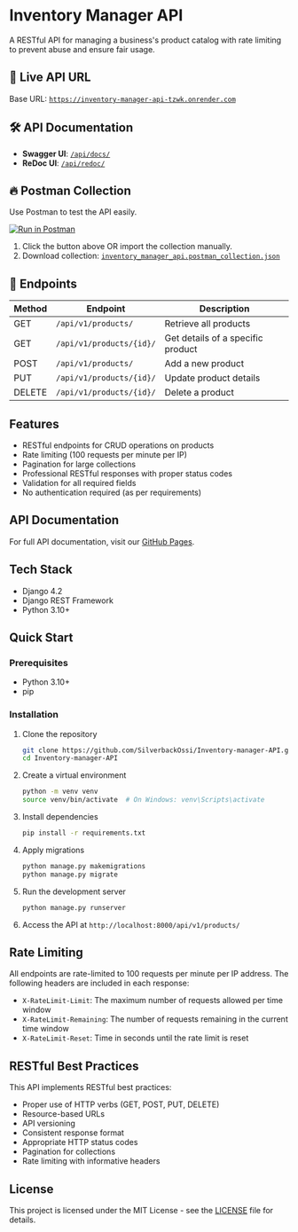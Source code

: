 # Inventory Manager API

A RESTful API for managing a business's product catalog with rate limiting to prevent abuse and ensure fair usage.

## 📌 Live API URL
Base URL: [`https://inventory-manager-api-tzwk.onrender.com`](https://inventory-manager-api-tzwk.onrender.com)

## 🛠 API Documentation
- **Swagger UI**: [`/api/docs/`](https://inventory-manager-api-tzwk.onrender.com/api/docs/)
- **ReDoc UI**: [`/api/redoc/`](https://inventory-manager-api-tzwk.onrender.com/api/redoc/)

## 🔥 Postman Collection
Use Postman to test the API easily.

[![Run in Postman](https://run.pstmn.io/button.svg)](https://www.postman.com/telecoms-candidate-39964330/inventory-manager/request/3ho9fng/product-management-api?action=share&creator=43614350&ctx=documentation)

1. Click the button above OR import the collection manually.
2. Download collection: [`inventory_manager_api.postman_collection.json`](./business_api.postman_collection.json)

## 🚀 Endpoints

| Method | Endpoint | Description |
|--------|---------|-------------|
| GET    | `/api/v1/products/` | Retrieve all products |
| GET    | `/api/v1/products/{id}/` | Get details of a specific product |
| POST   | `/api/v1/products/` | Add a new product |
| PUT    | `/api/v1/products/{id}/` | Update product details |
| DELETE | `/api/v1/products/{id}/` | Delete a product |



## Features

- RESTful endpoints for CRUD operations on products
- Rate limiting (100 requests per minute per IP)
- Pagination for large collections
- Professional RESTful responses with proper status codes
- Validation for all required fields
- No authentication required (as per requirements)

## API Documentation

For full API documentation, visit our [GitHub Pages](https://SilverbackOssi.github.io/Inventory-manager-API/).

## Tech Stack

- Django 4.2
- Django REST Framework
- Python 3.10+

## Quick Start

### Prerequisites

- Python 3.10+
- pip

### Installation

1. Clone the repository
   ```sh
   git clone https://github.com/SilverbackOssi/Inventory-manager-API.git
   cd Inventory-manager-API
   ```

2. Create a virtual environment
   ```sh
   python -m venv venv
   source venv/bin/activate  # On Windows: venv\Scripts\activate
   ```

3. Install dependencies
   ```sh
   pip install -r requirements.txt
   ```

4. Apply migrations
   ```sh
   python manage.py makemigrations
   python manage.py migrate
   ```

5. Run the development server
   ```sh
   python manage.py runserver
   ```

6. Access the API at `http://localhost:8000/api/v1/products/`


## Rate Limiting

All endpoints are rate-limited to 100 requests per minute per IP address. The following headers are included in each response:

- `X-RateLimit-Limit`: The maximum number of requests allowed per time window
- `X-RateLimit-Remaining`: The number of requests remaining in the current time window
- `X-RateLimit-Reset`: Time in seconds until the rate limit is reset

## RESTful Best Practices

This API implements RESTful best practices:
- Proper use of HTTP verbs (GET, POST, PUT, DELETE)
- Resource-based URLs
- API versioning
- Consistent response format
- Appropriate HTTP status codes
- Pagination for collections
- Rate limiting with informative headers

## License

This project is licensed under the MIT License - see the [LICENSE](LICENSE) file for details.

